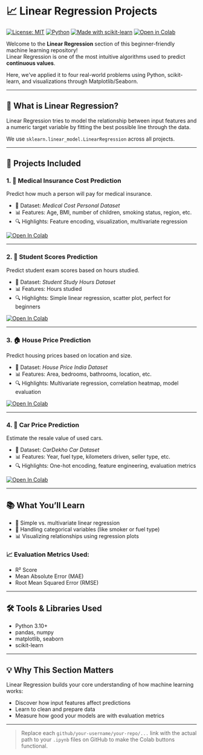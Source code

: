 # 📈 Linear Regression Projects

[![License: MIT](https://img.shields.io/badge/License-MIT-green.svg)](LICENSE)
[![Python](https://img.shields.io/badge/Python-3.10-blue.svg)]()
[![Made with scikit-learn](https://img.shields.io/badge/Made%20with-Scikit--Learn-F7931E.svg)](https://scikit-learn.org/)
[![Open in Colab](https://colab.research.google.com/assets/colab-badge.svg)](https://colab.research.google.com/)

Welcome to the **Linear Regression** section of this beginner-friendly machine learning repository!  
Linear Regression is one of the most intuitive algorithms used to predict **continuous values**.

Here, we've applied it to four real-world problems using Python, scikit-learn, and visualizations through Matplotlib/Seaborn.

---

## 🧠 What is Linear Regression?

Linear Regression tries to model the relationship between input features and a numeric target variable by fitting the best possible line through the data.

We use `sklearn.linear_model.LinearRegression` across all projects.

---

## 📁 Projects Included

### 1. 🎯 Medical Insurance Cost Prediction  
Predict how much a person will pay for medical insurance.

- 📄 Dataset: *Medical Cost Personal Dataset*  
- 📊 Features: Age, BMI, number of children, smoking status, region, etc.  
- 🔍 Highlights: Feature encoding, visualization, multivariate regression

[![Open In Colab](https://colab.research.google.com/assets/colab-badge.svg)]([https://colab.research.google.com/github/your-username/your-repo/blob/main/Linear%20Regression/Medical_Insurance_Cost_Prediction.ipynb](https://github.com/HussamUmer/Machine-Learning/blob/main/Linear%20Regression/Car%20Price%20Prediction/Car_price_prediction.ipynb))

---

### 2. 📘 Student Scores Prediction  
Predict student exam scores based on hours studied.

- 📄 Dataset: *Student Study Hours Dataset*  
- 📊 Features: Hours studied  
- 🔍 Highlights: Simple linear regression, scatter plot, perfect for beginners

[![Open In Colab](https://colab.research.google.com/assets/colab-badge.svg)](https://colab.research.google.com/github/your-username/your-repo/blob/main/Linear%20Regression/Student_Scores_Prediction.ipynb)

---

### 3. 🏠 House Price Prediction  
Predict housing prices based on location and size.

- 📄 Dataset: *House Price India Dataset*  
- 📊 Features: Area, bedrooms, bathrooms, location, etc.  
- 🔍 Highlights: Multivariate regression, correlation heatmap, model evaluation

[![Open In Colab](https://colab.research.google.com/assets/colab-badge.svg)](https://colab.research.google.com/github/your-username/your-repo/blob/main/Linear%20Regression/House_Price_Prediction.ipynb)

---

### 4. 🚗 Car Price Prediction  
Estimate the resale value of used cars.

- 📄 Dataset: *CarDekho Car Dataset*  
- 📊 Features: Year, fuel type, kilometers driven, seller type, etc.  
- 🔍 Highlights: One-hot encoding, feature engineering, evaluation metrics

[![Open In Colab](https://colab.research.google.com/assets/colab-badge.svg)](https://colab.research.google.com/github/your-username/your-repo/blob/main/Linear%20Regression/Car_Price_Prediction.ipynb)

---

## 📚 What You’ll Learn

- 📏 Simple vs. multivariate linear regression
- 🧼 Handling categorical variables (like smoker or fuel type)
- 📊 Visualizing relationships using regression plots

### 📈 Evaluation Metrics Used:
- R² Score
- Mean Absolute Error (MAE)
- Root Mean Squared Error (RMSE)

---

## 🛠 Tools & Libraries Used

- Python 3.10+
- pandas, numpy
- matplotlib, seaborn
- scikit-learn

---

## 💡 Why This Section Matters

Linear Regression builds your core understanding of how machine learning works:
- Discover how input features affect predictions
- Learn to clean and prepare data
- Measure how good your models are with evaluation metrics

---

> Replace each `github/your-username/your-repo/...` link with the actual path to your `.ipynb` files on GitHub to make the Colab buttons functional.
